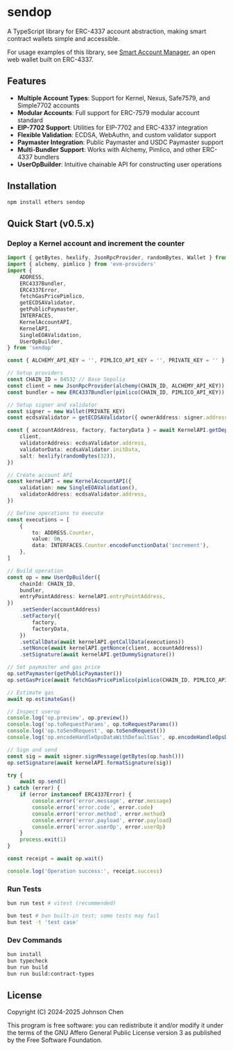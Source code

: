 # sendop

A TypeScript library for ERC-4337 account abstraction, making smart contract wallets simple and accessible.

For usage examples of this library, see [Smart Account Manager](https://github.com/ethaccount/SAManager), an open web wallet built on ERC-4337.

## Features

- **Multiple Account Types**: Support for Kernel, Nexus, Safe7579, and Simple7702 accounts
- **Modular Accounts**: Full support for ERC-7579 modular account standard
- **EIP-7702 Support**: Utilities for EIP-7702 and ERC-4337 integration
- **Flexible Validation**: ECDSA, WebAuthn, and custom validator support
- **Paymaster Integration**: Public Paymaster and USDC Paymaster support
- **Multi-Bundler Support**: Works with Alchemy, Pimlico, and other ERC-4337 bundlers
- **UserOpBuilder**: Intuitive chainable API for constructing user operations

## Installation

```sh
npm install ethers sendop
```

## Quick Start (v0.5.x)

### Deploy a Kernel account and increment the counter

```ts
import { getBytes, hexlify, JsonRpcProvider, randomBytes, Wallet } from 'ethers'
import { alchemy, pimlico } from 'evm-providers'
import {
	ADDRESS,
	ERC4337Bundler,
	ERC4337Error,
	fetchGasPricePimlico,
	getECDSAValidator,
	getPublicPaymaster,
	INTERFACES,
	KernelAccountAPI,
	KernelAPI,
	SingleEOAValidation,
	UserOpBuilder,
} from 'sendop'

const { ALCHEMY_API_KEY = '', PIMLICO_API_KEY = '', PRIVATE_KEY = '' } = process.env

// Setup providers
const CHAIN_ID = 84532 // Base Sepolia
const client = new JsonRpcProvider(alchemy(CHAIN_ID, ALCHEMY_API_KEY))
const bundler = new ERC4337Bundler(pimlico(CHAIN_ID, PIMLICO_API_KEY))

// Setup signer and validator
const signer = new Wallet(PRIVATE_KEY)
const ecdsaValidator = getECDSAValidator({ ownerAddress: signer.address })

const { accountAddress, factory, factoryData } = await KernelAPI.getDeployment({
	client,
	validatorAddress: ecdsaValidator.address,
	validatorData: ecdsaValidator.initData,
	salt: hexlify(randomBytes(32)),
})

// Create account API
const kernelAPI = new KernelAccountAPI({
	validation: new SingleEOAValidation(),
	validatorAddress: ecdsaValidator.address,
})

// Define operations to execute
const executions = [
	{
		to: ADDRESS.Counter,
		value: 0n,
		data: INTERFACES.Counter.encodeFunctionData('increment'),
	},
]

// Build operation
const op = new UserOpBuilder({
	chainId: CHAIN_ID,
	bundler,
	entryPointAddress: kernelAPI.entryPointAddress,
})
	.setSender(accountAddress)
	.setFactory({
		factory,
		factoryData,
	})
	.setCallData(await kernelAPI.getCallData(executions))
	.setNonce(await kernelAPI.getNonce(client, accountAddress))
	.setSignature(await kernelAPI.getDummySignature())

// Set paymaster and gas price
op.setPaymaster(getPublicPaymaster())
op.setGasPrice(await fetchGasPricePimlico(pimlico(CHAIN_ID, PIMLICO_API_KEY)))

// Estimate gas
await op.estimateGas()

// Inspect userop
console.log('op.preview', op.preview())
console.log('op.toRequestParams', op.toRequestParams())
console.log('op.toSendRequest', op.toSendRequest())
console.log('op.encodeHandleOpsDataWithDefaultGas', op.encodeHandleOpsDataWithDefaultGas())

// Sign and send
const sig = await signer.signMessage(getBytes(op.hash()))
op.setSignature(await kernelAPI.formatSignature(sig))

try {
	await op.send()
} catch (error) {
	if (error instanceof ERC4337Error) {
		console.error('error.message', error.message)
		console.error('error.code', error.code)
		console.error('error.method', error.method)
		console.error('error.payload', error.payload)
		console.error('error.userOp', error.userOp)
	}
	process.exit(1)
}

const receipt = await op.wait()

console.log('Operation success:', receipt.success)
```



### Run Tests

```sh
bun run test # vitest (recommended)

bun test # bun built-in test; some tests may fail
bun test -t 'test case'
```

### Dev Commands

```sh
bun install
bun typecheck
bun run build
bun run build:contract-types
```

## License

Copyright (C) 2024-2025 Johnson Chen

This program is free software: you can redistribute it and/or modify
it under the terms of the GNU Affero General Public License version 3
as published by the Free Software Foundation.